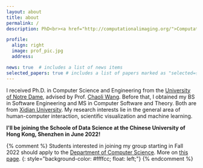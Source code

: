 ```yaml
---
layout: about
title: about
permalink: /
description: PhD<br><a href="http://computationalimaging.org/">Computational Imaging Lab</a><br><a href="https://www.stanford.edu/">Stanford University</a> 

profile:
  align: right 
  image: prof_pic.jpg
  address:

news: true  # includes a list of news items
selected_papers: true # includes a list of papers marked as "selected={true}"
---
```


I received Ph.D. in Computer Science and Engineering from the [University of Notre Dame](https://www.nd.edu/), advised by Prof. [Chaoli Wang](http://sites.nd.edu/chaoli-wang/). Before that, I obtained my BS in Software Engineering and MS in Computer Software and Theory. Both are from [Xidian University](https://www.xidian.edu.cn/). My research interests lie in the general area of human-computer interaction, scientific visualization and machine learning.

**I'll be joining the Schoole of Data Science at the Chinese University of Hong Kong, Shenzhen in June 2022!**

{% comment %}
Students interested in joining my group starting in Fall 2022 should apply to the [Department of Computer Science](https://web.cs.toronto.edu/graduate/prospective). More on [this page](/joining).
{: style="background-color: #ffffcc; float: left;"}
{% endcomment %}
